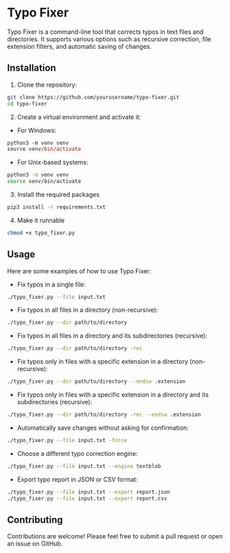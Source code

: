 # Typo Fixer

Typo Fixer is a command-line tool that corrects typos in text files and directories. It supports various options such as recursive correction, file extension filters, and automatic saving of changes.

## Installation

1. Clone the repository:


```bash
git clone https://github.com/yourusername/typo-fixer.git
cd typo-fixer
```


2. Create a virtual environment and activate it:

- For Windows:
```ps
python3 -m venv venv
source venv/bin/activate
```
- For Unix-based systems:
```bash
python3 -m venv venv
source venv/bin/activate
```

3. Install the required packages
```bash
pip3 install -r requirements.txt
```

4. Make it runnable
```sh
chmod +x typo_fixer.py
```

## Usage
Here are some examples of how to use Typo Fixer:

- Fix typos in a single file:
```bash
./typo_fixer.py --file input.txt
```
- Fix typos in all files in a directory (non-recursive):
```bash
./typo_fixer.py --dir path/to/directory
```

- Fix typos in all files in a directory and its subdirectories (recursive):
```sh
./typo_fixer.py --dir path/to/directory -rec
```

- Fix typos only in files with a specific extension in a directory (non-recursive):
```sh
./typo_fixer.py --dir path/to/directory --endsw .extension
```

- Fix typos only in files with a specific extension in a directory and its subdirectories (recursive):
```sh
./typo_fixer.py --dir path/to/directory -rec --endsw .extension
```

- Automatically save changes without asking for confirmation:
```sh
./typo_fixer.py --file input.txt -force
```

- Choose a different typo correction engine:
```sh
./typo_fixer.py --file input.txt --engine textblob
```

- Export typo report in JSON or CSV format:
```sh
./typo_fixer.py --file input.txt --export report.json
./typo_fixer.py --file input.txt --export report.csv
```



## Contributing

Contributions are welcome! Please feel free to submit a pull request or open an issue on GitHub.

